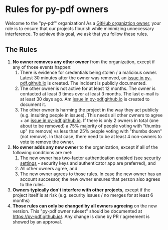 # Rules for py-pdf owners

Welcome to the "py-pdf" organization! As a [GitHub organiztion owner](https://docs.github.com/en/organizations/managing-peoples-access-to-your-organization-with-roles/roles-in-an-organization),
your role is to ensure that our projects flourish while minimizing unnecessary
interference. To achieve this goal, we ask that you follow these rules.

## The Rules

1. **No owner removes any other owner** from the organization, except if any of those events happen:
    1. There is evidence for credentials being stolen / a malicious owner. Latest 30 minutes after the owner was removed, an [issue in py-pdf.github.io](https://github.com/py-pdf/py-pdf.github.io/issues) is created. The incident is publicly documented.
    2. The other owner is not active for at least 12 months. The owner is contacted at least 3 times over at least 3 months. The last e-mail is at least 30 days ago. Am [issue in py-pdf.github.io](https://github.com/py-pdf/py-pdf.github.io/issues) is created to document it.
    3. The other owner is harming the project in the way they act publicly (e.g. insulting people in issues). This needs all other owners to agree + an [issue in py-pdf.github.io](https://github.com/py-pdf/py-pdf.github.io/issues). If there is only 2 owners in total (one about to be removed) a 75% majority of people voting with "thumbs up" (to remove) vs less than 25% people voting with "thumbs down" (not remove). In that case, there need to be at least 4 non-owners to vote to remove the owner.
2. **No owner adds any new owner** to the organization, except if all of the following conditions are met:
    1. The new owner has two-factor authentication enabled (see [security settings](https://github.com/settings/security) - security keys and authenticator app are preferred), and
    2. All other owners agree, and
    3. The new owner agrees to those rules. In case the new owner has an account successor, the new owner ensures that person also agrees to the rules.
3. **Owners typically don't interfere with other projects**, except if the project itself is at risk (e.g. security issues / no merges for at least 6 months)
4. **Those rules can only be changed by all owners agreeing** on the new version. This "py-pdf owner ruleset" should be documented at https://py-pdf.github.io/. Any change is done by PR / agreement is showed by an approval.
